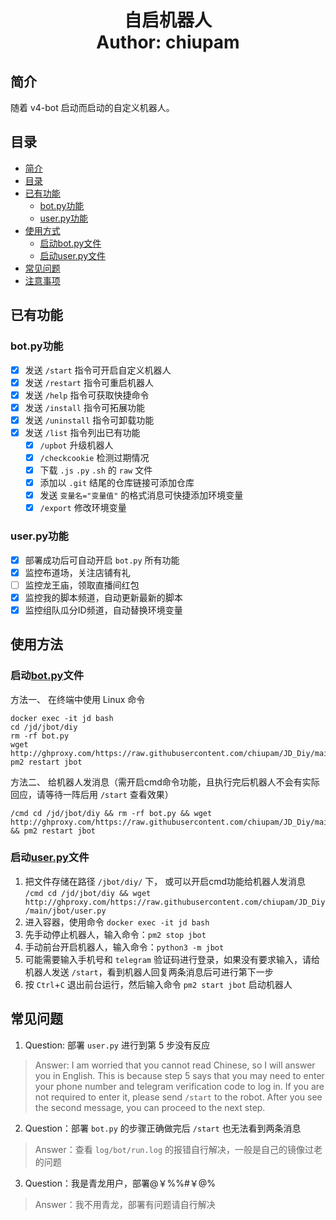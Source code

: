 <h1 align="center">
  自启机器人
  <br>
  Author: chiupam
</h1>

## 简介
随着 v4-bot 启动而启动的自定义机器人。
## 目录
- [简介](#简介)
- [目录](#目录)
- [已有功能](#已有功能)
  - [bot.py功能](#botpy功能)
  - [user.py功能](#userpy功能)
- [使用方式](#使用方式)
  - [启动bot.py文件](#启动botpy文件)
  - [启动user.py文件](#启动userpy文件)
- [常见问题](#常见问题)
- [注意事项](#注意事项)
## 已有功能
### bot.py功能
- [x] 发送 `/start` 指令可开启自定义机器人
- [x] 发送 `/restart` 指令可重启机器人
- [x] 发送 `/help` 指令可获取快捷命令
- [x] 发送 `/install` 指令可拓展功能
- [x] 发送 `/uninstall` 指令可卸载功能
- [x] 发送 `/list` 指令列出已有功能
  - [x] `/upbot` 升级机器人
  - [x] `/checkcookie` 检测过期情况
  - [x] 下载 `.js` `.py` `.sh` 的 `raw` 文件
  - [x] 添加以 `.git` 结尾的仓库链接可添加仓库
  - [x] 发送 `变量名="变量值"` 的格式消息可快捷添加环境变量
  - [x] `/export` 修改环境变量
### user.py功能
- [x] 部署成功后可自动开启 `bot.py` 所有功能
- [x] 监控布道场，关注店铺有礼
- [ ] 监控龙王庙，领取直播间红包
- [x] 监控我的脚本频道，自动更新最新的脚本
- [x] 监控组队瓜分ID频道，自动替换环境变量
## 使用方法
### 启动[bot.py](https://github.com/chiupam/JD_Diy/blob/main/jbot/bot.py)文件
方法一、 在终端中使用 Linux 命令
```
docker exec -it jd bash
cd /jd/jbot/diy
rm -rf bot.py
wget http://ghproxy.com/https://raw.githubusercontent.com/chiupam/JD_Diy/main/jbot/bot.py
pm2 restart jbot
```
方法二、 给机器人发消息（需开启cmd命令功能，且执行完后机器人不会有实际回应，请等待一阵后用 `/start` 查看效果）
```
/cmd cd /jd/jbot/diy && rm -rf bot.py && wget http://ghproxy.com/https://raw.githubusercontent.com/chiupam/JD_Diy/main/jbot/bot.py && pm2 restart jbot
```
### 启动[user.py](https://github.com/chiupam/JD_Diy/blob/main/jbot/user.py)文件
1. 把文件存储在路径 `/jbot/diy/` 下， 或可以开启cmd功能给机器人发消息 `/cmd cd /jd/jbot/diy && wget http://ghproxy.com/https://raw.githubusercontent.com/chiupam/JD_Diy/main/jbot/user.py`
2. 进入容器，使用命令 `docker exec -it jd bash`
3. 先手动停止机器人，输入命令：`pm2 stop jbot`
4. 手动前台开启机器人，输入命令：`python3 -m jbot`
5. 可能需要输入手机号和 `telegram` 验证码进行登录，如果没有要求输入，请给机器人发送 `/start`，看到机器人回复两条消息后可进行第下一步
6. 按 `Ctrl`+`C` 退出前台运行，然后输入命令 `pm2 start jbot` 启动机器人
## 常见问题
1. Question: 部署 `user.py` 进行到第 5 步没有反应
> Answer: I am worried that you cannot read Chinese, so I will answer you in English. This is because step 5 says that you may need to enter your phone number and telegram verification code to log in. If you are not required to enter it, please send `/start` to the robot. After you see the second message, you can proceed to the next step.
2. Question：部署 `bot.py` 的步骤正确做完后 `/start` 也无法看到两条消息
> Answer：查看 `log/bot/run.log` 的报错自行解决，一般是自己的镜像过老的问题
3. Question：我是青龙用户，部署@￥%%#￥@%
> Answer：我不用青龙，部署有问题请自行解决